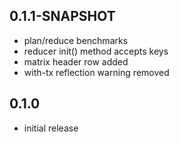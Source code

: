 
## 0.1.1-SNAPSHOT

- plan/reduce benchmarks
- reducer init() method accepts keys
- matrix header row added
- with-tx reflection warning removed

## 0.1.0

- initial release
